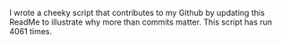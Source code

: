 I wrote a cheeky script that contributes to my Github by updating this ReadMe to illustrate why more than commits matter. This script has run 4061 times.